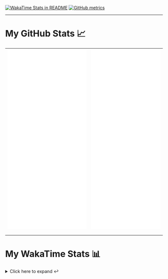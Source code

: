 [![WakaTime Stats in README](https://github.com/LOsioChico/LOsioChico/actions/workflows/waka.yml/badge.svg)](https://github.com/LOsioChico/LOsioChico/actions/workflows/waka.yml) [![GitHub metrics](https://github.com/LOsioChico/LOsioChico/actions/workflows/metrics.yml/badge.svg)](https://github.com/LOsioChico/LOsioChico/actions/workflows/metrics.yml)

---

# My GitHub Stats 📈

| ![](./assets/metrics.svg) | ![](./assets/metrics2.svg) |
| ------------------------- | -------------------------- |

---

# My WakaTime Stats 📊

<details>
<summary>Click here to expand ↩️</summary>
<br>

<!--START_SECTION:waka-->
![Code Time](http://img.shields.io/badge/Code%20Time-1%2C944%20hrs%2030%20mins-blue)

![Lines of code](https://img.shields.io/badge/From%20Hello%20World%20I%27ve%20Written-386.0%20thousand%20lines%20of%20code-blue)

**🐱 My GitHub Data** 

> 📦 631.1 kB Used in GitHub's Storage 
 > 
> 🏆 0 Contributions in the Year 2025
 > 
> 🚫 Not Opted to Hire
 > 
> 📜 27 Public Repositories 
 > 
> 🔑 32 Private Repositories 
 > 
**I'm a Night 🦉** 

```text
🌞 Morning                599 commits         ███░░░░░░░░░░░░░░░░░░░░░░   13.83 % 
🌆 Daytime                1344 commits        ████████░░░░░░░░░░░░░░░░░   31.02 % 
🌃 Evening                1494 commits        █████████░░░░░░░░░░░░░░░░   34.49 % 
🌙 Night                  895 commits         █████░░░░░░░░░░░░░░░░░░░░   20.66 % 
```
📅 **I'm Most Productive on Thursday** 

```text
Monday                   594 commits         ███░░░░░░░░░░░░░░░░░░░░░░   13.71 % 
Tuesday                  652 commits         ████░░░░░░░░░░░░░░░░░░░░░   15.05 % 
Wednesday                488 commits         ███░░░░░░░░░░░░░░░░░░░░░░   11.27 % 
Thursday                 789 commits         █████░░░░░░░░░░░░░░░░░░░░   18.21 % 
Friday                   665 commits         ████░░░░░░░░░░░░░░░░░░░░░   15.35 % 
Saturday                 743 commits         ████░░░░░░░░░░░░░░░░░░░░░   17.15 % 
Sunday                   401 commits         ██░░░░░░░░░░░░░░░░░░░░░░░   09.26 % 
```


📊 **This Week I Spent My Time On** 

```text
💬 Programming Languages: 
TypeScript               3 hrs 49 mins       ██████████░░░░░░░░░░░░░░░   40.05 % 
Scala                    2 hrs 32 mins       ███████░░░░░░░░░░░░░░░░░░   26.72 % 
JSON                     37 mins             ██░░░░░░░░░░░░░░░░░░░░░░░   06.47 % 
Bash                     36 mins             ██░░░░░░░░░░░░░░░░░░░░░░░   06.42 % 
Other                    29 mins             █░░░░░░░░░░░░░░░░░░░░░░░░   05.11 % 
```

**I Mostly Code in TypeScript** 

```text
TypeScript               33 repos            █████████████░░░░░░░░░░░░   53.23 % 
Scala                    8 repos             ███░░░░░░░░░░░░░░░░░░░░░░   12.90 % 
CSS                      5 repos             ██░░░░░░░░░░░░░░░░░░░░░░░   08.06 % 
Python                   3 repos             █░░░░░░░░░░░░░░░░░░░░░░░░   04.84 % 
Java                     2 repos             █░░░░░░░░░░░░░░░░░░░░░░░░   03.23 % 
```




 Last Updated on 03/01/2025 01:01:38 UTC
<!--END_SECTION:waka-->

## </details>
